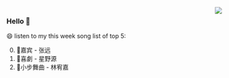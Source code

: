 <img align="right"  src="https://github-readme-stats.vercel.app/api/top-langs/?username=kvnZero" />

### Hello 👋

😄 listen to my this week song list of top 5:

0. 🌈嘉宾 - 张远
1. 🌈喜劇 - 星野源
2. 🌈小步舞曲 - 林宥嘉

